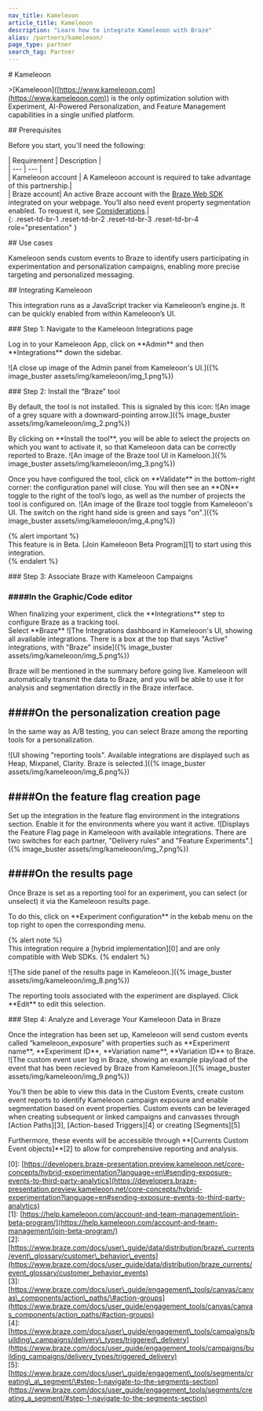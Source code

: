 ```yaml
---
nav_title: Kameleoon
article_title: Kameleoon
description: "Learn how to integrate Kameleoon with Braze"
alias: /partners/kameleoon/
page_type: partner
search_tag: Partner
---
```


\# Kameleoon

\>\[Kameleoon\]([https://www.kameleoon.com](https://www.kameleoon.com)) is the only optimization solution with Experiment, AI-Powered Personalization, and Feature Management capabilities in a single unified platform.

\#\# Prerequisites

Before you start, you'll need the following:

| Requirement | Description |  
| \--- | \--- |  
| Kameleoon account | A Kameleoon account is required to take advantage of this partnership.|  
| Braze account| An active Braze account with the [Braze Web SDK](https://www.braze.com/docs/developer_guide/sdk_integration/?sdktab=web) integrated on your webpage. You’ll also need event property segmentation enabled. To request it, see [Considerations](https://www.braze.com/docs/partners/data_and_analytics/ab_testing/vwo#request-event-property-segmentation).|  
{: .reset-td-br-1 .reset-td-br-2 .reset-td-br-3  .reset-td-br-4 role="presentation" }

\#\# Use cases

Kameleoon sends custom events to Braze to identify users participating in experimentation and personalization campaigns, enabling more precise targeting and personalized messaging.

\#\# Integrating Kameleoon

This integration runs as a JavaScript tracker via Kameleoon’s engine.js. It can be quickly enabled from within Kameleoon’s UI.

\#\#\# Step 1: Navigate to the Kameleoon Integrations page

Log in to your Kameleoon App, click on \*\*Admin\*\* and then \*\*Integrations\*\* down the sidebar.

![A close up image of the Admin panel from Kameleoon's UI.]({% image_buster assets/img/kameleoon/img_1.png%})

\#\#\# Step 2: Install the “Braze” tool

By default, the tool is not installed. This is signaled by this icon:
![An image of a grey square with a downward-pointing arrow.]({% image_buster assets/img/kameleoon/img_2.png%})

By clicking on \*\*Install the tool\*\*, you will be able to select the projects on which you want to activate it, so that Kameleoon data can be correctly reported to Braze.
![An image of the Braze tool UI in Kameloon.]({% image_buster assets/img/kameleoon/img_3.png%})

Once you have configured the tool, click on \*\*Validate\*\* in the bottom-right corner: the configuration panel will close. You will then see an \*\*ON\*\* toggle to the right of the tool’s logo, as well as the number of projects the tool is configured on.
![An image of the Braze tool toggle from Kameleoon's UI. The switch on the right hand side is green and says "on".]({% image_buster assets/img/kameleoon/img_4.png%})

{% alert important %}  
This feature is in Beta. \[Join Kameleoon Beta Program\]\[1\] to start using this integration.  
{% endalert %}  
    
\#\#\# Step 3: Associate Braze with Kameleoon Campaigns

### \#\#\#\#In the Graphic/Code editor

When finalizing your experiment, click the \*\*Integrations\*\* step to configure Braze as a tracking tool.  
Select \*\*Braze\*\*
![The Integrations dashboard in Kameleoon's UI, showing all available integrations. There is a box at the top that says "Active" integrations, with "Braze" inside]({% image_buster assets/img/kameleoon/img_5.png%})

Braze will be mentioned in the summary before going live. Kameleoon will automatically transmit the data to Braze, and you will be able to use it for analysis and segmentation directly in the Braze interface.

## \#\#\#\#On the personalization creation page

In the same way as A/B testing, you can select Braze among the reporting tools for a personalization.

![UI showing "reporting tools". Available integrations are displayed such as Heap, Mixpanel, Clarity. Braze is selected.]({% image_buster assets/img/kameleoon/img_6.png%})

## \#\#\#\#On the feature flag creation page

Set up the integration in the feature flag environment in the integrations section. Enable it for the environments where you want it active.
![Displays the Feature Flag page in Kameleoon with available integrations. There are two switches for each partner, "Delivery rules" and "Feature Experiments".]({% image_buster assets/img/kameleoon/img_7.png%})

## \#\#\#\#On the results page

Once Braze is set as a reporting tool for an experiment, you can select (or unselect) it via the Kameleoon results page.

To do this, click on \*\*Experiment configuration\*\* in the kebab menu on the top right to open the corresponding menu.

{% alert note %}  
This integration require a \[hybrid implementation\]\[0\] and are only compatible with Web SDKs.
{% endalert %}

![The side panel of the results page in Kameleoon.]({% image_buster assets/img/kameleoon/img_8.png%})

The reporting tools associated with the experiment are displayed. Click \*\*Edit\*\* to edit this selection.

\#\#\# Step 4: Analyze and Leverage Your Kameleoon Data in Braze

Once the integration has been set up, Kameleoon will send custom events called “kameleoon\_exposure” with properties such as \*\*Experiment name\*\*, \*\*Experiment ID\*\*, \*\*Variation name\*\*, \*\*Variation ID\*\* to Braze.
![The custom event user log in Braze, showing an example playload of the event that has been recieved by Braze from Kameleoon.]({% image_buster assets/img/kameleoon/img_9.png%})

You’ll then be able to view this data in the Custom Events, create custom event reports to identify Kameleoon campaign exposure and enable segmentation based on event properties. Custom events can be leveraged when creating subsequent or linked campaigns and canvasses through \[Action Paths\]\[3\], \[Action-based Triggers\]\[4\] or creating \[Segments\]\[5\]

Furthermore, these events will be accessible through \*\*\[Currents Custom Event objects\]\*\*\[2\] to allow for comprehensive reporting and analysis.

\[0\]: [https://developers.braze-presentation.preview.kameleoon.net/core-concepts/hybrid-experimentation?language=en\#sending-exposure-events-to-third-party-analytics](https://developers.braze-presentation.preview.kameleoon.net/core-concepts/hybrid-experimentation?language=en#sending-exposure-events-to-third-party-analytics)   
\[1\]: [https://help.kameleoon.com/account-and-team-management/join-beta-program/](https://help.kameleoon.com/account-and-team-management/join-beta-program/)   
\[2\]: [https://www.braze.com/docs/user\_guide/data/distribution/braze\_currents/event\_glossary/customer\_behavior\_events](https://www.braze.com/docs/user_guide/data/distribution/braze_currents/event_glossary/customer_behavior_events)   
\[3\]: [https://www.braze.com/docs/user\_guide/engagement\_tools/canvas/canvas\_components/action\_paths/\#action-groups](https://www.braze.com/docs/user_guide/engagement_tools/canvas/canvas_components/action_paths/#action-groups)   
\[4\]:[https://www.braze.com/docs/user\_guide/engagement\_tools/campaigns/building\_campaigns/delivery\_types/triggered\_delivery](https://www.braze.com/docs/user_guide/engagement_tools/campaigns/building_campaigns/delivery_types/triggered_delivery)   
\[5\]:[https://www.braze.com/docs/user\_guide/engagement\_tools/segments/creating\_a\_segment/\#step-1-navigate-to-the-segments-section](https://www.braze.com/docs/user_guide/engagement_tools/segments/creating_a_segment/#step-1-navigate-to-the-segments-section) 
